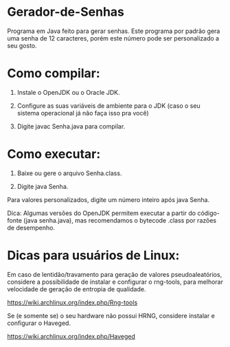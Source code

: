 # Gerador-de-Senhas
Programa em Java feito para gerar senhas.
Este programa por padrão gera uma senha de 12 caracteres, porém este número pode ser personalizado a seu gosto.

<h1>Como compilar: </h1>

1) Instale o OpenJDK ou o Oracle JDK.

2) Configure as suas variáveis de ambiente para o JDK (caso o seu sistema operacional já não faça isso pra você)

3) Digite javac Senha.java para compilar.

<h1>Como executar: </h1>

1) Baixe ou gere o arquivo Senha.class. 

2) Digite java Senha.

Para valores personalizados, digite um número inteiro após java Senha.

Dica: Algumas versões do OpenJDK permitem executar a partir do código-fonte (java senha.java), mas recomendamos o bytecode .class por razões de desempenho.

<h1>Dicas para usuários de Linux: </h1>

Em caso de lentidão/travamento para geração de valores pseudoaleatórios, considere a possibilidade de instalar e configurar o rng-tools, para melhorar velocidade de geração de entropia de qualidade.

https://wiki.archlinux.org/index.php/Rng-tools

Se (e somente se) o seu hardware não possui HRNG, considere instalar e configurar o Haveged.

https://wiki.archlinux.org/index.php/Haveged
